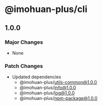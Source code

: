 # @imohuan-plus/cli

## 1.0.0

### Major Changes

- None

### Patch Changes

- Updated dependencies
  - @imohuan-plus/utils-common@1.0.0
  - @imohuan-plus/info@1.0.0
  - @imohuan-plus/log@1.0.0
  - @imohuan-plus/npm-package@1.0.0
